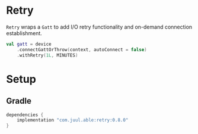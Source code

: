 # Retry

`Retry` wraps a `Gatt` to add I/O retry functionality and on-demand connection establishment.

```kotlin
val gatt = device
    .connectGattOrThrow(context, autoConnect = false)
    .withRetry(1L, MINUTES)
```

# Setup

## Gradle

```groovy
dependencies {
    implementation "com.juul.able:retry:0.8.0"
}
```
